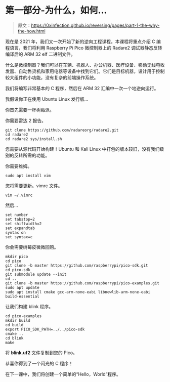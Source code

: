 # 第一部分-为什么，如何...

> 原文：<https://0xinfection.github.io/reversing/pages/part-1-the-why-the-how.html>

现在是 2021 年，我们又一次开始了新的逆向工程课程。本课程将重点介绍 C 编程语言，我们将利用 Raspberry Pi Pico 微控制器上的 Radare2 调试器静态反转编译后的 ARM 32 elf 二进制文件。

什么是微控制器？我们可以在车辆、机器人、办公机器、医疗设备、移动无线电收发器、自动售货机和家用电器等设备中找到它们。它们是目标机器，设计用于控制较大组件的小功能，没有复杂的前端操作系统。

我们将编写非常基本的 C 程序，然后在 ARM 32 汇编中一次一个地逆向运行。

我假设你正在使用 Ubuntu Linux 发行版...

你首先需要一杯树莓派。

你需要雷达 2 报告。

```
git clone https://github.com/radareorg/radare2.git
cd radare2
cd radare2 sys/install.sh

```

您需要从源代码开始构建！Ubuntu 和 Kali Linux 中打包的版本较旧，没有我们级别的反转所需的功能。

你需要维姆。

```
sudo apt install vim

```

您将需要更新。vimrc 文件。

```
vim ~/.vimrc

```

然后...

```
set number
set tabstop=2    
set shiftwidth=2
set expandtab 
syntax on
set syntax=c 

```

你会需要树莓皮微微回购。

```
mkdir pico
cd pico
git clone -b master https://github.com/raspberrypi/pico-sdk.git
cd pico-sdk
git submodule update --init
cd ..
git clone -b master https://github.com/raspberrypi/pico-examples.git
sudo apt update
sudo apt install cmake gcc-arm-none-eabi libnewlib-arm-none-eabi build-essential 

```

让我们构建 blink 程序。

```
cd pico-examples
mkdir build
cd build
export PICO_SDK_PATH=../../pico-sdk
cmake ..
cd blink
make

```

将 **blink.uf2** 文件复制到您的 Pico。

恭喜你得到了一个闪光的 C 程序！

在下一课中，我们将创建一个简单的“Hello，World”程序。